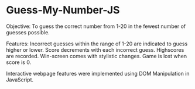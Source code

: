 # Guess-My-Number-JS
Objective: To guess the correct number from 1-20 in the fewest number of guesses possible. 

Features:
Incorrect guesses within the range of 1-20 are indicated to guess higher or lower.
Score decrements with each incorrect guess.
Highscores are recorded. 
Win-screen comes with stylistic changes. 
Game is lost when score is 0.

Interactive webpage features were implemented using DOM Manipulation in JavaScript.
